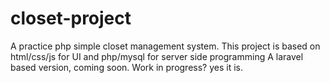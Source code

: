 # closet-project
A practice php simple closet management system.
This project is based on html/css/js for UI and php/mysql for server side programming
A laravel based version, coming soon. 
Work in progress? yes it is.

